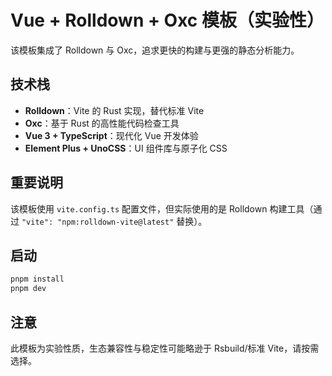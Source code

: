 # Vue + Rolldown + Oxc 模板（实验性）

该模板集成了 Rolldown 与 Oxc，追求更快的构建与更强的静态分析能力。

## 技术栈

- **Rolldown**：Vite 的 Rust 实现，替代标准 Vite
- **Oxc**：基于 Rust 的高性能代码检查工具
- **Vue 3 + TypeScript**：现代化 Vue 开发体验
- **Element Plus + UnoCSS**：UI 组件库与原子化 CSS

## 重要说明

该模板使用 `vite.config.ts` 配置文件，但实际使用的是 Rolldown 构建工具（通过 `"vite": "npm:rolldown-vite@latest"` 替换）。

## 启动

```bash
pnpm install
pnpm dev
```

## 注意

此模板为实验性质，生态兼容性与稳定性可能略逊于 Rsbuild/标准 Vite，请按需选择。
